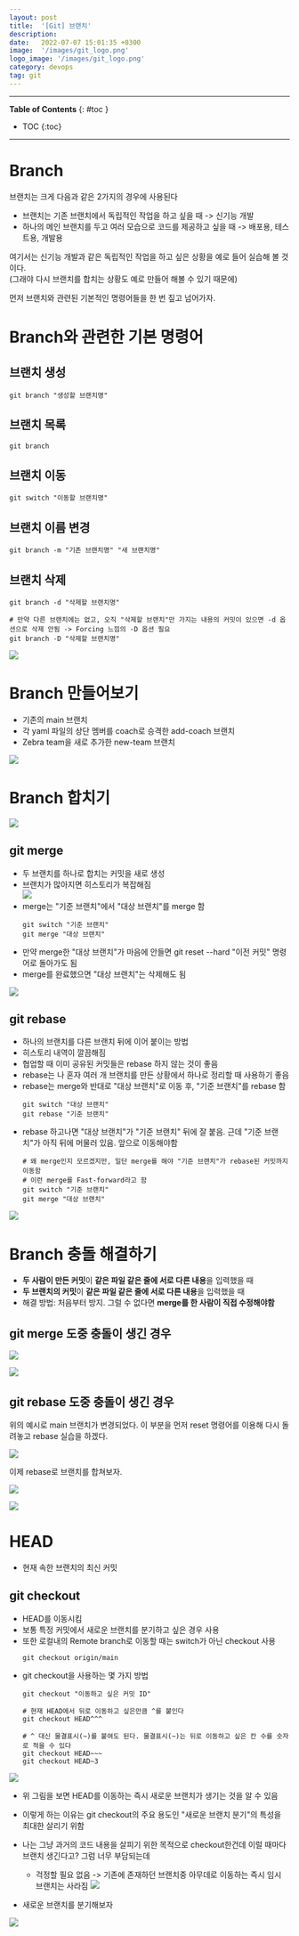 ```yaml
---
layout: post
title:  '[Git] 브랜치'
description: 
date:   2022-07-07 15:01:35 +0300
image:  '/images/git_logo.png'
logo_image: '/images/git_logo.png'
category: devops
tag: git
---
```

---

**Table of Contents**
{: #toc }
*  TOC
{:toc}

---

# Branch

브랜치는 크게 다음과 같은 2가지의 경우에 사용된다

- 브랜치는 기존 브랜치에서 독립적인 작업을 하고 싶을 때 -> 신기능 개발
- 하나의 메인 브랜치를 두고 여러 모습으로 코드를 제공하고 싶을 때 -> 배포용, 테스트용, 개발용

여기서는 신기능 개발과 같은 독립적인 작업을 하고 싶은 상황을 예로 들어 실습해 볼 것이다.  
(그래야 다시 브랜치를 합치는 상황도 예로 만들어 해볼 수 있기 때문에)  

먼저 브랜치와 관련된 기본적인 명령어들을 한 번 짚고 넘어가자.  

# Branch와 관련한 기본 명령어

## 브랜치 생성

```
git branch "생성할 브랜치명"
```

## 브랜치 목록

```
git branch
```

## 브랜치 이동

```
git switch "이동할 브랜치명"
```

## 브랜치 이름 변경

```
git branch -m "기존 브랜치명" "새 브랜치명"
```

## 브랜치 삭제

```
git branch -d "삭제할 브랜치명"

# 만약 다른 브랜치에는 없고, 오직 "삭제할 브랜치"만 가지는 내용의 커밋이 있으면 -d 옵션으로 삭제 안됨 -> Forcing 느낌의 -D 옵션 필요
git branch -D "삭제할 브랜치명"
```

![](/images/git_40.png)

# Branch 만들어보기

- 기존의 main 브랜치
- 각 yaml 파일의 상단 멤버를 coach로 승격한 add-coach 브랜치
- Zebra team을 새로 추가한 new-team 브랜치

![](/images/git_41.png)

# Branch 합치기

![](/images/git_42.png)

## git merge

- 두 브랜치를 하나로 합치는 커밋을 새로 생성
- 브랜치가 많아지면 히스토리가 복잡해짐  
    ![](/images/git_43.png)
- merge는 "기준 브랜치"에서 "대상 브랜치"를 merge 함
  ```
  git switch "기준 브랜치"
  git merge "대상 브랜치"
  ```
- 만약 merge한 "대상 브랜치"가 마음에 안들면 git reset --hard "이전 커밋" 명령어로 돌아가도 됨
- merge를 완료했으면 "대상 브랜치"는 삭제해도 됨

![](/images/git_44.png)

## git rebase 

- 하나의 브랜치를 다른 브랜치 뒤에 이어 붙이는 방법
- 히스토리 내역이 깔끔해짐
- 협업할 때 이미 공유된 커밋들은 rebase 하지 않는 것이 좋음
- rebase는 나 혼자 여러 개 브랜치를 만든 상황에서 하나로 정리할 때 사용하기 좋음
- rebase는 merge와 반대로 "대상 브랜치"로 이동 후, "기준 브랜치"를 rebase 함
  ```
  git switch "대상 브랜치"
  git rebase "기준 브랜치"
  ```
- rebase 하고나면 "대상 브랜치"가 "기준 브랜치" 뒤에 잘 붙음. 근데 "기준 브랜치"가 아직 뒤에 머물러 있음. 앞으로 이동해야함
  ```
  # 왜 merge인지 모르겠지만, 일단 merge를 해야 "기준 브랜치"가 rebase된 커밋까지 이동함
  # 이런 merge를 Fast-forward라고 함
  git switch "기준 브랜치"
  git merge "대상 브랜치"
  ```

![](/images/git_45.png)

# Branch 충돌 해결하기

- **두 사람이 만든 커밋**이 **같은 파일 같은 줄에 서로 다른 내용**을 입력했을 때
- **두 브랜치의 커밋**이 **같은 파일 같은 줄에 서로 다른 내용**을 입력했을 때
- 해결 방법: 처음부터 방지. 그럴 수 없다면 **merge를 한 사람이 직접 수정해야함**

## git merge 도중 충돌이 생긴 경우

![](/images/git_46.png)

![](/images/git_47.png)

## git rebase 도중 충돌이 생긴 경우

위의 예시로 main 브랜치가 변경되었다. 이 부분을 먼저 reset 명령어를 이용해 다시 돌려놓고 rebase 실습을 하겠다.  

![](/images/git_48.png)

이제 rebase로 브랜치를 합쳐보자.  

![](/images/git_49.png)

![](/images/git_50.png)

# HEAD

- 현재 속한 브랜치의 최신 커밋

## git checkout

- HEAD를 이동시킴
- 보통 특정 커밋에서 새로운 브랜치를 분기하고 싶은 경우 사용
- 또한 로컬내의 Remote branch로 이동할 때는 switch가 아닌 checkout 사용
  ```
  git checkout origin/main
  ```
- git checkout을 사용하는 몇 가지 방법
  ```
  git checkout "이동하고 싶은 커밋 ID"
  
  # 현재 HEAD에서 뒤로 이동하고 싶은만큼 ^를 붙인다
  git checkout HEAD^^^

  # ^ 대신 물결표시(~)를 붙여도 된다. 물결표시(~)는 뒤로 이동하고 싶은 칸 수를 숫자로 적을 수 있다
  git checkout HEAD~~~
  git checkout HEAD~3
  ```


![](/images/git_52.png)

- 위 그림을 보면 HEAD를 이동하는 즉시 새로운 브랜치가 생기는 것을 알 수 있음
- 이렇게 하는 이유는 git checkout의 주요 용도인 "새로운 브랜치 분기"의 특성을 최대한 살리기 위함
- 나는 그냥 과거의 코드 내용을 살피기 위한 목적으로 checkout한건데 이럴 때마다 브랜치 생긴다고? 그럼 너무 부담되는데
  - 걱정할 필요 없음 -> 기존에 존재하던 브랜치중 아무데로 이동하는 즉시 임시 브랜치는 사라짐
    ![](/images/git_53.png)

- 새로운 브랜치를 분기해보자

![](/images/git_54.png)